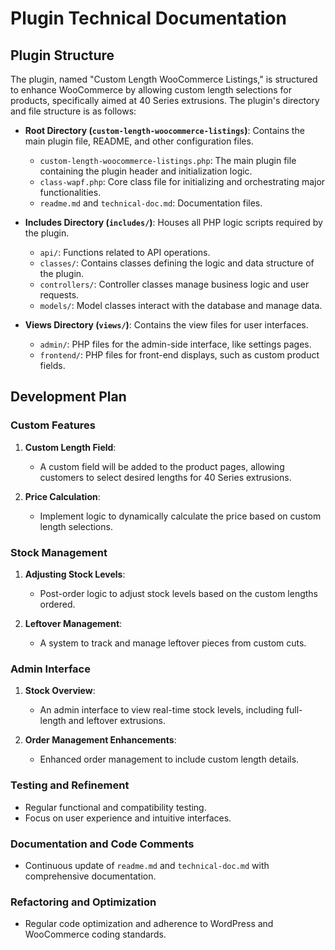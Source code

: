 # Plugin Technical Documentation

## Plugin Structure

The plugin, named "Custom Length WooCommerce Listings," is structured to enhance WooCommerce by allowing custom length selections for products, specifically aimed at 40 Series extrusions. The plugin's directory and file structure is as follows:

- **Root Directory (`custom-length-woocommerce-listings`)**: Contains the main plugin file, README, and other configuration files.
  - `custom-length-woocommerce-listings.php`: The main plugin file containing the plugin header and initialization logic.
  - `class-wapf.php`: Core class file for initializing and orchestrating major functionalities.
  - `readme.md` and `technical-doc.md`: Documentation files.

- **Includes Directory (`includes/`)**: Houses all PHP logic scripts required by the plugin.
  - `api/`: Functions related to API operations.
  - `classes/`: Contains classes defining the logic and data structure of the plugin.
  - `controllers/`: Controller classes manage business logic and user requests.
  - `models/`: Model classes interact with the database and manage data.

- **Views Directory (`views/`)**: Contains the view files for user interfaces.
  - `admin/`: PHP files for the admin-side interface, like settings pages.
  - `frontend/`: PHP files for front-end displays, such as custom product fields.

## Development Plan

### Custom Features

1. **Custom Length Field**:
   - A custom field will be added to the product pages, allowing customers to select desired lengths for 40 Series extrusions.

2. **Price Calculation**:
   - Implement logic to dynamically calculate the price based on custom length selections.

### Stock Management

1. **Adjusting Stock Levels**:
   - Post-order logic to adjust stock levels based on the custom lengths ordered.

2. **Leftover Management**:
   - A system to track and manage leftover pieces from custom cuts.

### Admin Interface

1. **Stock Overview**:
   - An admin interface to view real-time stock levels, including full-length and leftover extrusions.

2. **Order Management Enhancements**:
   - Enhanced order management to include custom length details.

### Testing and Refinement

- Regular functional and compatibility testing.
- Focus on user experience and intuitive interfaces.

### Documentation and Code Comments

- Continuous update of `readme.md` and `technical-doc.md` with comprehensive documentation.

### Refactoring and Optimization

- Regular code optimization and adherence to WordPress and WooCommerce coding standards.
